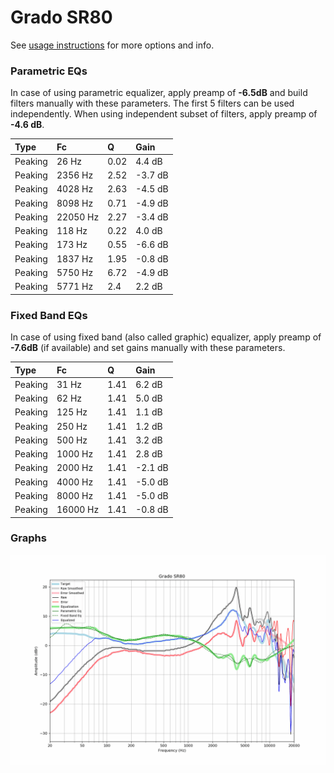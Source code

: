 # Grado SR80
See [usage instructions](https://github.com/jaakkopasanen/AutoEq#usage) for more options and info.

### Parametric EQs
In case of using parametric equalizer, apply preamp of **-6.5dB** and build filters manually
with these parameters. The first 5 filters can be used independently.
When using independent subset of filters, apply preamp of **-4.6 dB**.

| Type    | Fc       |    Q | Gain    |
|:--------|:---------|:-----|:--------|
| Peaking | 26 Hz    | 0.02 | 4.4 dB  |
| Peaking | 2356 Hz  | 2.52 | -3.7 dB |
| Peaking | 4028 Hz  | 2.63 | -4.5 dB |
| Peaking | 8098 Hz  | 0.71 | -4.9 dB |
| Peaking | 22050 Hz | 2.27 | -3.4 dB |
| Peaking | 118 Hz   | 0.22 | 4.0 dB  |
| Peaking | 173 Hz   | 0.55 | -6.6 dB |
| Peaking | 1837 Hz  | 1.95 | -0.8 dB |
| Peaking | 5750 Hz  | 6.72 | -4.9 dB |
| Peaking | 5771 Hz  | 2.4  | 2.2 dB  |

### Fixed Band EQs
In case of using fixed band (also called graphic) equalizer, apply preamp of **-7.6dB**
(if available) and set gains manually with these parameters.

| Type    | Fc       |    Q | Gain    |
|:--------|:---------|:-----|:--------|
| Peaking | 31 Hz    | 1.41 | 6.2 dB  |
| Peaking | 62 Hz    | 1.41 | 5.0 dB  |
| Peaking | 125 Hz   | 1.41 | 1.1 dB  |
| Peaking | 250 Hz   | 1.41 | 1.2 dB  |
| Peaking | 500 Hz   | 1.41 | 3.2 dB  |
| Peaking | 1000 Hz  | 1.41 | 2.8 dB  |
| Peaking | 2000 Hz  | 1.41 | -2.1 dB |
| Peaking | 4000 Hz  | 1.41 | -5.0 dB |
| Peaking | 8000 Hz  | 1.41 | -5.0 dB |
| Peaking | 16000 Hz | 1.41 | -0.8 dB |

### Graphs
![](./Grado%20SR80.png)